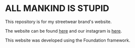 # ALL MANKIND IS STUPID

This repository is for my streetwear brand's website.

The website can be found [here](https://canterburymalcolm.github.io/All-Mankind/) and our instagram is [here](https://www.instagram.com/allmankindisstupid).

This website was developed using the Foundation framework. 
